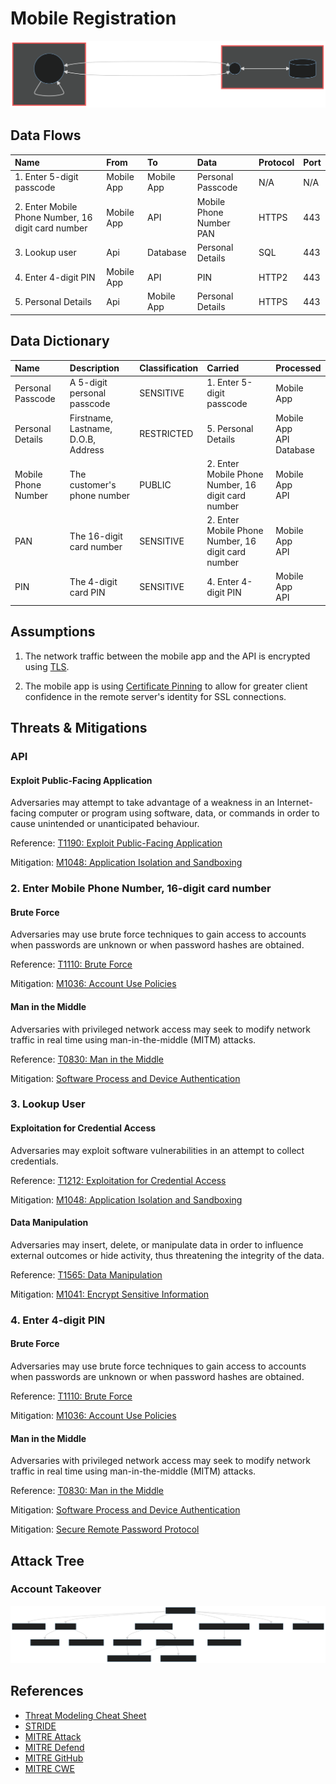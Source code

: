 # Mobile Registration

![diagram](./example-1.svg)

## Data Flows

Name|From|To |Data|Protocol|Port
|:----|:----|:---|:----|:--------|:----|
|1. Enter 5-digit passcode|Mobile App|Mobile App|Personal Passcode|N/A|N/A|
|2. Enter Mobile Phone Number, 16 digit card number|Mobile App|API|Mobile Phone Number<br />PAN|HTTPS|443|
|3. Lookup user|Api|Database|Personal Details|SQL|443|
|4. Enter 4-digit PIN|Mobile App|API|PIN|HTTP2|443|
|5. Personal Details|Api|Mobile App|Personal Details|HTTPS|443|

## Data Dictionary

Name|Description|Classification|Carried|Processed
|:----|:--------|:----|:----|:----|
|Personal Passcode|A 5-digit personal passcode|SENSITIVE|1. Enter 5-digit passcode|Mobile App|
|Personal Details|Firstname, Lastname, D.O.B, Address|RESTRICTED|5. Personal Details|Mobile App<br />API<br />Database|
|Mobile Phone Number|The customer's phone number|PUBLIC|2. Enter Mobile Phone Number, 16 digit card number|Mobile App<br />API|
|PAN|The 16-digit card number|SENSITIVE|2. Enter Mobile Phone Number, 16 digit card number|Mobile App<br />API|
|PIN|The 4-digit card PIN|SENSITIVE|4. Enter 4-digit PIN|Mobile App<br />API|

## Assumptions

1. The network traffic between the mobile app and the API is encrypted using [TLS](https://en.wikipedia.org/wiki/Transport_Layer_Security).

1. The mobile app is using [Certificate Pinning](https://d3fend.mitre.org/technique/d3f:CertificatePinning) to allow
for greater client confidence in the remote server's identity for SSL connections.

## Threats & Mitigations

### API

#### Exploit Public-Facing Application

Adversaries may attempt to take advantage of a weakness in an Internet-facing computer or
program using software, data, or commands in order to cause unintended or unanticipated behaviour.

Reference: [T1190: Exploit Public-Facing Application](https://attack.mitre.org/techniques/T1190/)

Mitigation: [M1048: Application Isolation and Sandboxing](https://attack.mitre.org/mitigations/M1048/)

### 2. Enter Mobile Phone Number, 16-digit card number

#### Brute Force

Adversaries may use brute force techniques to gain access to accounts when passwords are unknown or when password hashes are obtained.

Reference: [T1110: Brute Force](https://attack.mitre.org/techniques/T1110/)

Mitigation: [M1036: Account Use Policies](https://attack.mitre.org/mitigations/M1036/)

#### Man in the Middle

Adversaries with privileged network access may seek to modify network traffic in real time using man-in-the-middle (MITM) attacks.

Reference: [T0830: Man in the Middle](https://attack.mitre.org/techniques/T0830/)

Mitigation: [Software Process and Device Authentication](https://attack.mitre.org/mitigations/M0813/)

### 3. Lookup User

#### Exploitation for Credential Access

Adversaries may exploit software vulnerabilities in an attempt to collect credentials.

Reference: [T1212: Exploitation for Credential Access](https://attack.mitre.org/techniques/T1212/)

Mitigation: [M1048: Application Isolation and Sandboxing](https://attack.mitre.org/mitigations/M1048/)

#### Data Manipulation

Adversaries may insert, delete, or manipulate data in order to influence external outcomes or hide activity, thus threatening the integrity of the data.

Reference: [T1565: Data Manipulation](https://attack.mitre.org/techniques/T1565/)

Mitigation: [M1041: Encrypt Sensitive Information](https://attack.mitre.org/mitigations/M1041/)

### 4. Enter 4-digit PIN

#### Brute Force

Adversaries may use brute force techniques to gain access to accounts when passwords are unknown or when password hashes are obtained.

Reference: [T1110: Brute Force](https://attack.mitre.org/techniques/T1110/)

Mitigation: [M1036: Account Use Policies](https://attack.mitre.org/mitigations/M1036/)

#### Man in the Middle

Adversaries with privileged network access may seek to modify network traffic in real time using man-in-the-middle (MITM) attacks.

Reference: [T0830: Man in the Middle](https://attack.mitre.org/techniques/T0830/)

Mitigation: [Software Process and Device Authentication](https://attack.mitre.org/mitigations/M0813/)

Mitigation: [Secure Remote Password Protocol](https://en.wikipedia.org/wiki/Secure_Remote_Password_protocol)

## Attack Tree

### Account Takeover

![diagram](./example-2.svg)

## References

* [Threat Modeling Cheat Sheet](https://cheatsheetseries.owasp.org/cheatsheets/Threat_Modeling_Cheat_Sheet.html)
* [STRIDE](https://en.wikipedia.org/wiki/STRIDE_(security))
* [MITRE Attack](https://attack.mitre.org/)
* [MITRE Defend](https://d3fend.mitre.org/)
* [MITRE GitHub](https://github.com/mitre/cti)
* [MITRE CWE](https://cwe.mitre.org/index.html)
